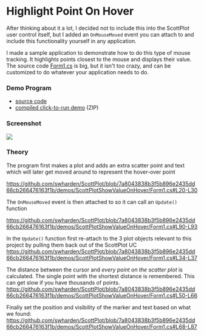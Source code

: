 # Highlight Point On Hover
After thinking about it a lot, I decided not to include this into the ScottPlot user control itself, but I added an `OnMouseMoved` event you can attach to and include this functionality yourself in any application. 

I made a sample application to demonstrate how to do this type of mouse tracking. It highlights points closest to the mouse and displays their value. The source code [Form1.cs](https://github.com/swharden/ScottPlot/blob/master/demos/ScottPlotShowValueOnHover/Form1.cs) is big, but it isn't too crazy, and can be customized to do whatever your application needs to do.

### Demo Program
* [source code](https://github.com/swharden/ScottPlot/tree/master/demos/ScottPlotShowValueOnHover)
* [compiled click-to-run demo](https://github.com/swharden/ScottPlot/tree/master/demos/ScottPlotShowValueOnHover/compiled) (ZIP)

### Screenshot
![](screenshot.png)

### Theory

The program first makes a plot and adds an extra scatter point and text which will later get moved around to represent the hover-over point

https://github.com/swharden/ScottPlot/blob/7a8043838b3f5b896e2435dd66cb266476163f1b/demos/ScottPlotShowValueOnHover/Form1.cs#L20-L30

The `OnMouseMoved` event is then attached to so it can call an `Update()` function

https://github.com/swharden/ScottPlot/blob/7a8043838b3f5b896e2435dd66cb266476163f1b/demos/ScottPlotShowValueOnHover/Form1.cs#L90-L93

In the `Update()` function first re-attach to the 3 plot objects relevant to this project by pulling them back out of the ScottPlot UC
https://github.com/swharden/ScottPlot/blob/7a8043838b3f5b896e2435dd66cb266476163f1b/demos/ScottPlotShowValueOnHover/Form1.cs#L34-L37

The distance between the cursor and _every point on the scatter plot_ is calculated. The single point with the shortest distance is remembered. This can get slow if you have thousands of points.
https://github.com/swharden/ScottPlot/blob/7a8043838b3f5b896e2435dd66cb266476163f1b/demos/ScottPlotShowValueOnHover/Form1.cs#L50-L66

Finally set the position and visibility of the marker and text based on what we found:
https://github.com/swharden/ScottPlot/blob/7a8043838b3f5b896e2435dd66cb266476163f1b/demos/ScottPlotShowValueOnHover/Form1.cs#L68-L87
